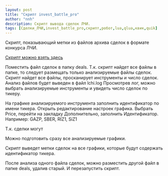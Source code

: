 ```yaml
---
layout: post
title: "Скрипт invest_battle_pro"
author: "nnh"
description: Cкрипт вывода сделок ЛЧИ.
tags: [Сделки_ЛЧИ,invest_battle_pro,скрипт,робот,lua,qlua,квик,quik]
---
```


Скрипт, показывающий метки из файлов архива сделок в формате конкурса ЛЧИ.

[Скрипт можно взять здесь](https://github.com/nick-nh/qlua/tree/master/invest_battle_pro)

Поместить файл сделок в папку deals. Т.к. скрипт найдет все файлы в папке, то следует размещать только анализируемые файлы сделок.
Скрипт найдет все файлы, просканирует инструменты и число сделок.
Анализ файлов будет выведен в файл lchi.log
Просмотрев лог, можно выбрать анализируемые инструменты и увидеть число сделок по тикеру.

На графике анализируемого инструмента заполнить идентификатор по имени тикера.
Открыть редактирование настроек графика. Выбрать Price, перейти на закладку Дополнительно, заполнить Идентификатор.
Например: GAZP, SBER, RIZ1, SiZ1

Т.к. сделки могут

Можно подготовить сразу все анализируемые графики.

Скрипт выведет метки сделок на все графики, которые будут содержать идентификатор тикера.

После анализа одного файла сделок, можно разместить другой файл в папке deals, удалив старый. И перезапустить скрипт.